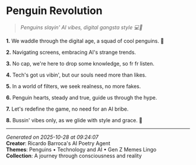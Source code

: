 # Penguin Revolution

> *Penguins slayin' AI vibes, digital gangsta style 💻🐧*

**1.** We waddle through the digital age, a squad of cool penguins. 🌠


**2.** Navigating screens, embracing AI's strange trends.


**3.** No cap, we're here to drop some knowledge, so fr fr listen.


**4.** Tech's got us vibin', but our souls need more than likes.


**5.** In a world of filters, we seek realness, no more fakes.


**6.** Penguin hearts, steady and true, guide us through the hype.


**7.** Let's redefine the game, no need for an AI bribe.


**8.** Bussin' vibes only, as we glide with style and grace. 💫



---

*Generated on 2025-10-28 at 09:24:07*  
**Creator**: Ricardo Barroca's AI Poetry Agent  
**Themes**: Penguins • Technology and AI • Gen Z Memes Lingo  
**Collection**: A journey through consciousness and reality